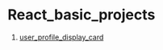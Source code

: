 # React_basic_projects

1. [user_profile_display_card](https://user-profile-display-card.vercel.app/)
